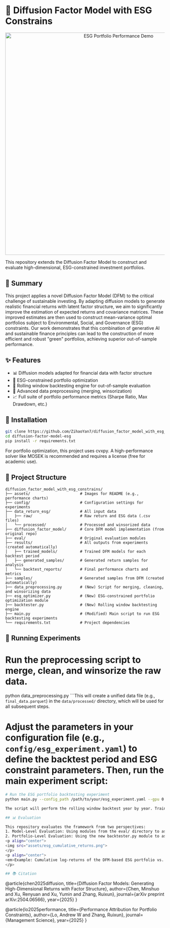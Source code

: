 # 🌊 Diffusion Factor Model with ESG Constrains

<p align="center">
<img src="assets/esg_portfolio_performance.png" alt="ESG Portfolio Performance Demo" width="700"/>
</p>

This repository extends the Diffusion Factor Model to construct and evaluate high-dimensional, ESG-constrained investment portfolios.

## 📝 Summary

This project applies a novel Diffusion Factor Model (DFM) to the critical challenge of sustainable investing. By adapting diffusion models to generate realistic financial returns with latent factor structure, we aim to significantly improve the estimation of expected returns and covariance matrices. These improved estimates are then used to construct mean-variance optimal portfolios subject to Environmental, Social, and Governance (ESG) constraints. Our work demonstrates that this combination of generative AI and sustainable finance principles can lead to the construction of more efficient and robust "green" portfolios, achieving superior out-of-sample performance.

## ✨ Features

- 📊 Diffusion models adapted for financial data with factor structure
- 🌿 ESG-constrained portfolio optimization
- 🔄 Rolling window backtesting engine for out-of-sample evaluation
- 🧼 Advanced data preprocessing (merging, winsorization)
- 📈 Full suite of portfolio performance metrics (Sharpe Ratio, Max Drawdown, etc.)

## 🔧 Installation

```bash
git clone https://github.com/ZihaoYan7/diffusion_factor_model_with_esg_constrains.git
cd diffusion-factor-model-esg
pip install -r requirements.txt
```

For portfolio optimization, this project uses cvxpy. A high-performance solver like MOSEK is recommended and requires a license (free for academic use).

## 📁 Project Structure

```
diffusion_factor_model_with_esg_constrains/
├── assets/                      # Images for README (e.g., performance charts)
├── config/                      # Configuration settings for experiments
├── data_return_esg/             # All input data
│   ├── raw/                     # Raw return and ESG data (.csv files)
│   └── processed/               # Processed and winsorized data
├── diffusion_factor_model/      # Core DFM model implementation (from original repo)
├── eval/                        # Original evaluation modules
├── results/                     # All outputs from experiments (created automatically)
│   ├── trained_models/          # Trained DFM models for each backtest period
│   ├── generated_samples/       # Generated return samples for analysis
│   └── backtest_reports/        # Final performance charts and metrics
├── samples/                     # Generated samples from DFM (created automatically)
├── data_preprocessing.py        # (New) Script for merging, cleaning, and winsorizing data
├── esg_optimizer.py             # (New) ESG-constrained portfolio optimization module
├── backtester.py                # (New) Rolling window backtesting engine
├── main.py                      # (Modified) Main script to run ESG backtesting experiments
└── requirements.txt             # Project dependencies
```

## 🚀 Running Experiments

# Run the preprocessing script to merge, clean, and winsorize the raw data.

python data_preprocessing.py
```This will create a unified data file (e.g., `final_data.parquet`) in the `data/processed/` directory, which will be used for all subsequent steps.

# Adjust the parameters in your configuration file (e.g., `config/esg_experiment.yaml`) to define the backtest period and ESG constraint parameters. Then, run the main experiment script:

```bash
# Run the ESG portfolio backtesting experiment
python main.py --config_path /path/to/your/esg_experiment.yaml --gpu 0

The script will perform the rolling window backtest year by year. Trained models will be saved in model_results/, generated samples in samples/, and final performance reports will be generated at the end of the run.

## 📊 Evaluation

This repository evaluates the framework from two perspectives:
1. Model-Level Evaluation: Using modules from the eval/ directory to assess the quality of generated returns and the accuracy of latent factor recovery.
2. Portfolio-Level Evaluation: Using the new backtester.py module to assess the economic significance of the approach. This includes out-of-sample performance of ESG-constrained portfolios compared against various benchmarks.
<p align="center">
<img src="assets/esg_cumulative_returns.png">
</p>
<p align="center">
<em>Example: Cumulative log-returns of the DFM-based ESG portfolio vs. benchmarks.</em>
</p>

## 📚 Citation

```
@article{chen2025diffusion,
  title={Diffusion Factor Models: Generating High-Dimensional Returns with Factor Structure},
  author={Chen, Minshuo and Xu, Renyuan and Xu, Yumin and Zhang, Ruixun},
  journal={arXiv preprint arXiv:2504.06566},
  year={2025}
}

@article{lo2025performance,
  title={Performance Attribution for Portfolio Constraints},
  author={Lo, Andrew W and Zhang, Ruixun},
  journal={Management Science},
  year={2025}
}
```
